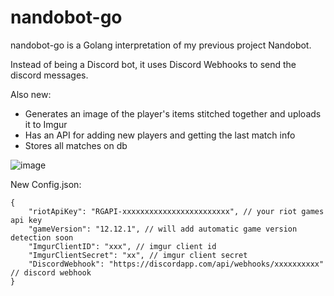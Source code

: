 # nandobot-go

nandobot-go is a Golang interpretation of my previous project Nandobot.

Instead of being a Discord bot, it uses Discord Webhooks to send the discord messages.

Also new:
- Generates an image of the player's items stitched together and uploads it to Imgur
- Has an API for adding new players and getting the last match info
- Stores all matches on db

![image](https://user-images.githubusercontent.com/82987034/177017838-a65f8cf0-df37-48ad-85bf-b10f84be0489.png)

New Config.json:
```
{
    "riotApiKey": "RGAPI-xxxxxxxxxxxxxxxxxxxxxxxx", // your riot games api key
    "gameVersion": "12.12.1", // will add automatic game version detection soon
    "ImgurClientID": "xxx", // imgur client id
    "ImgurClientSecret": "xx", // imgur client secret
    "DiscordWebhook": "https://discordapp.com/api/webhooks/xxxxxxxxxx" // discord webhook
}
```
